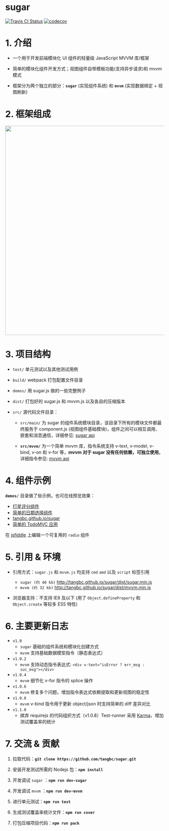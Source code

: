 # sugar

[![Travis CI Status](https://travis-ci.org/tangbc/sugar.svg?branch=master)](https://travis-ci.org/tangbc/sugar)
[![codecov](https://codecov.io/gh/tangbc/sugar/branch/master/graph/badge.svg)](https://codecov.io/gh/tangbc/sugar)


# 1. 介绍

* 一个用于开发前端模块化 UI 组件的轻量级 JavaScript MVVM 库/框架

* 简单的模块化组件开发方式；视图组件自带模板功能(支持异步请求)和 mvvm 模式

* 框架分为两个独立的部分：**`sugar`** (实现组件系统) 和 **`mvvm`** (实现数据绑定 + 视图刷新)


# 2. 框架组成

<img src="http://7xodrz.com1.z0.glb.clouddn.com/sugar-constructor" width="666">


# 3. 项目结构

* `test/` 单元测试以及其他测试用例

* `build/` webpack 打包配置文件目录

* `demos/` 用 sugar.js 做的一些完整例子

* `dist/` 打包好的 sugar.js 和 mvvm.js 以及各自的压缩版本

* `src/` 源代码文件目录：

	* `src/main/` 为 sugar 的组件系统模块目录，该目录下所有的模块文件都最终服务于 component.js (视图组件基础模块)，组件之间可以相互调用、嵌套和消息通信，详细参见: [sugar api](http://tangbc.github.io/sugar/sugar.html)

	* **`src/mvvm/`** 为一个简单 mvvm 库，指令系统支持 v-text, v-model, v-bind, v-on 和 v-for 等，**mvvm 对于 sugar 没有任何依赖，可独立使用**。详细指令参见: [mvvm api](http://tangbc.github.io/sugar/mvvm.html)


# 4. 组件示例

**`demos/`**  目录做了些示例，也可在线预览效果：

* [打星评分组件](http://tangbc.github.io/sugar/demos/star/)
* [简单的日期选择组件](http://tangbc.github.io/sugar/demos/date/)
* [tangbc.github.io/sugar](http://tangbc.github.io/sugar)
* [简单的 TodoMVC 应用](http://tangbc.github.io/sugar/demos/todoMVC)

在 [jsfiddle](https://jsfiddle.net/tangbc/may7jzb4/6/) 上编辑一个可复用的 `radio` 组件


# 5. 引用 & 环境

* 引用方式：`sugar.js` 和 `mvvm.js` 均支持 `cmd` `amd` 以及 `script` 标签引用
	* `sugar (约 40 kb)` http://tangbc.github.io/sugar/dist/sugar.min.js
	* `mvvm (约 32 kb)` http://tangbc.github.io/sugar/dist/mvvm.min.js

* 浏览器支持：不支持 IE8 及以下 (用了 `Object.defineProperty` 和 `Object.create` 等较多 ES5 特性)


# 6. 主要更新日志

* `v1.0`
	* `sugar` 基础的组件系统和模块化创建方式
	* `mvvm` 支持基础数据模型指令（静态表达式）
* `v1.0.2`
	* `mvvm` 支持动态指令表达式: `<div v-text="isError ? err_msg : suc_msg"></div>`
* `v1.0.4`
	* `mvvm` 细节化 v-for 指令的 splice 操作
* `v1.0.6`
	* `mvvm` 修复多个问题，增加指令表达式依赖提取和更新视图的稳定性
* `v1.0.8`
	* `mvvm` v-bind 指令用于更新 object/json 时支持简单的 diff 差异对比
* `v1.1.0`
	* 摈弃 requirejs 的代码组织方式（v1.0.8）Test-runner 采用 [Karma](https://github.com/karma-runner/karma)，增加测试覆盖率的统计


# 7. 交流 & 贡献

1. 拉取代码：**`git clone https://github.com/tangbc/sugar.git`**

2. 安装开发测试所需的 Nodejs 包：**`npm install`**

3. 开发调试 `sugar` ：**`npm run dev-sugar`**

4. 开发调试 `mvvm` ：**`npm run dev-mvvm`**

5. 进行单元测试：**`npm run test`**

6. 生成测试覆盖率统计文件：**`npm run cover`**

7. 打包压缩项目代码：**`npm run pack`**
